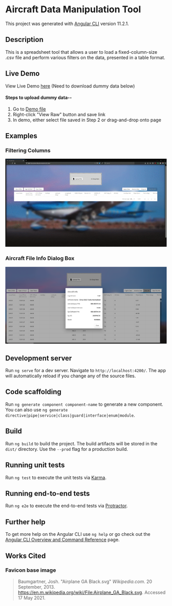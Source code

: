 # Aircraft Data Manipulation Tool

This project was generated with [Angular CLI](https://github.com/angular/angular-cli) version 11.2.1.

## Description

This is a spreadsheet tool that allows a user to load a fixed-column-size .csv file and perform various filters on the data, presented in a table format.

## Live Demo

View Live Demo [here](https://amerz84.github.io/aircraft-data/) (Need to download dummy data below)

#### Steps to upload dummy data--

1. Go to [Demo file](https://github.com/amerz84/aircraft-data/blob/master/demofile.csv)
2. Right-click "View Raw" button and save link
3. In demo, either select file saved in Step 2 or drag-and-drop onto page

## Examples

### Filtering Columns

![Applying Column Filters](https://github.com/amerz84/aircraft-data/blob/4cf4dab5e92a9b87ae5da539a064ba5eb85c86e8/readme_assets/filter_columns.gif)

### Aircraft File Info Dialog Box

![Displaying Aircraft Info Dialog Box](https://github.com/amerz84/aircraft-data/blob/4cf4dab5e92a9b87ae5da539a064ba5eb85c86e8/readme_assets/info_dialog.PNG)

## Development server

Run `ng serve` for a dev server. Navigate to `http://localhost:4200/`. The app will automatically reload if you change any of the source files.

## Code scaffolding

Run `ng generate component component-name` to generate a new component. You can also use `ng generate directive|pipe|service|class|guard|interface|enum|module`.

## Build

Run `ng build` to build the project. The build artifacts will be stored in the `dist/` directory. Use the `--prod` flag for a production build.

## Running unit tests

Run `ng test` to execute the unit tests via [Karma](https://karma-runner.github.io).

## Running end-to-end tests

Run `ng e2e` to execute the end-to-end tests via [Protractor](http://www.protractortest.org/).

## Further help

To get more help on the Angular CLI use `ng help` or go check out the [Angular CLI Overview and Command Reference](https://angular.io/cli) page.

## Works Cited

### Favicon base image
>Baumgartner, Josh. "Airplane GA Black.svg" *Wikipedia.com*. 20 September, 2013. https://en.m.wikipedia.org/wiki/File:Airplane_GA_Black.svg. Accessed 17 May 2021.
